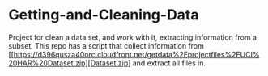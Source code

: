 # Getting-and-Cleaning-Data
Project for clean a data set, and work with it, extracting information from a subset.
This repo has a script that collect information from [[https://d396qusza40orc.cloudfront.net/getdata%2Fprojectfiles%2FUCI%20HAR%20Dataset.zip][Dataset.zip]
and extract all files in.
